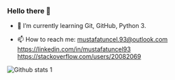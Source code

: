 ### Hello there 👋


- 🌱 I’m currently learning Git, GitHub, Python 3.



- 📫 How to reach me: 
mustafatuncel.93@outlook.com 
https://linkedin.com/in/mustafatuncel93 
https://stackoverflow.com/users/20082069


![Github stats 1](https://github-readme-stats.vercel.app/api?username=MustafaTuncel&show_icons=true&theme=gradient) 



<!--
**MustafaTuncel/MustafaTuncel** is a ✨ _special_ ✨ repository because its `README.md` (this file) appears on your GitHub profile.

Here are some ideas to get you started:

- 🔭 I’m currently working on ...

- 👯 I’m looking to collaborate on ...
- 🤔 I’m looking for help with ...
- 💬 Ask me about ...

- 😄 Pronouns: ...
- ⚡ Fun fact: ...
-->



<!--
LİNK VERME <a href="https://twitter.com/MustafaTuncel93">Mustafa TUNCEL Twitter</a>
-->
